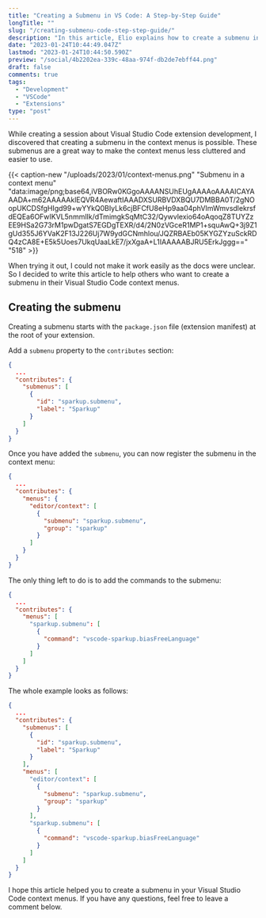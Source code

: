 ```yaml
---
title: "Creating a Submenu in VS Code: A Step-by-Step Guide"
longTitle: ""
slug: "/creating-submenu-code-step-step-guide/"
description: "In this article, Elio explains how to create a submenu in your Visual Studio Code context menus to make these less cluttered."
date: "2023-01-24T10:44:49.047Z"
lastmod: "2023-01-24T10:44:50.590Z"
preview: "/social/4b2202ea-339c-48aa-974f-db2de7ebff44.png"
draft: false
comments: true
tags:
  - "Development"
  - "VSCode"
  - "Extensions"
type: "post"
---
```


While creating a session about Visual Studio Code extension development, I discovered that creating a submenu in the context menus is possible. These submenus are a great way to make the context menus less cluttered and easier to use.

{{< caption-new "/uploads/2023/01/context-menus.png" "Submenu in a context menu"  "data:image/png;base64,iVBORw0KGgoAAAANSUhEUgAAAAoAAAAICAYAAADA+m62AAAAAklEQVR4AewaftIAAADXSURBVDXBQU7DMBBA0T/2gNOopUKCDSfgHIgd99+wYYkQ0BIyLk6cjBFCfU8eHp9aa04phVImWmvsdlekrsfdEQEa6OFwIKVL5nmmlIk/dTmimgkSqMtC32/Qywvlexio64oAqoqZ8TUYZzEE9HSa2G73rM1pwDgatS7EGDgTEXR/d4/2N0zVGceR1MP1+squAwQ+3j9Z1gUd355J6YVaK2F13J226Uj7W9ydGCNmhlou/JQZRBAEb05KYGZYzuSckRDQ4zCA8E+E5k5Uoes7UkqUaaLkE7/jxXgaA+L1IAAAAABJRU5ErkJggg==" "518" >}}

When trying it out, I could not make it work easily as the docs were unclear. So I decided to write this article to help others who want to create a submenu in their Visual Studio Code context menus.

## Creating the submenu

Creating a submenu starts with the `package.json` file (extension manifest) at the root of your extension.

Add a `submenu` property to the `contributes` section:

```json
{
  ...
  "contributes": {
    "submenus": [
      {
        "id": "sparkup.submenu",
        "label": "Sparkup"
      }
    ]
  }
}
```

Once you have added the `submenu`, you can now register the submenu in the context menu:

```json
{
  ...
  "contributes": {
    "menus": {
      "editor/context": [
        {
          "submenu": "sparkup.submenu",
          "group": "sparkup"
        }
      ]
    }
  }
}
```

The only thing left to do is to add the commands to the submenu:

```json
{
  ...
  "contributes": {
    "menus": [
      "sparkup.submenu": [
        {
          "command": "vscode-sparkup.biasFreeLanguage"
        }
      ]
    ]
  }
}
```

The whole example looks as follows:

```json
{
  ...
  "contributes": {
    "submenus": [
      {
        "id": "sparkup.submenu",
        "label": "Sparkup"
      }
    ],
    "menus": [
      "editor/context": [
        {
          "submenu": "sparkup.submenu",
          "group": "sparkup"
        }
      ],
      "sparkup.submenu": [
        {
          "command": "vscode-sparkup.biasFreeLanguage"
        }
      ]
    ]
  }
}
```

I hope this article helped you to create a submenu in your Visual Studio Code context menus. If you have any questions, feel free to leave a comment below.
